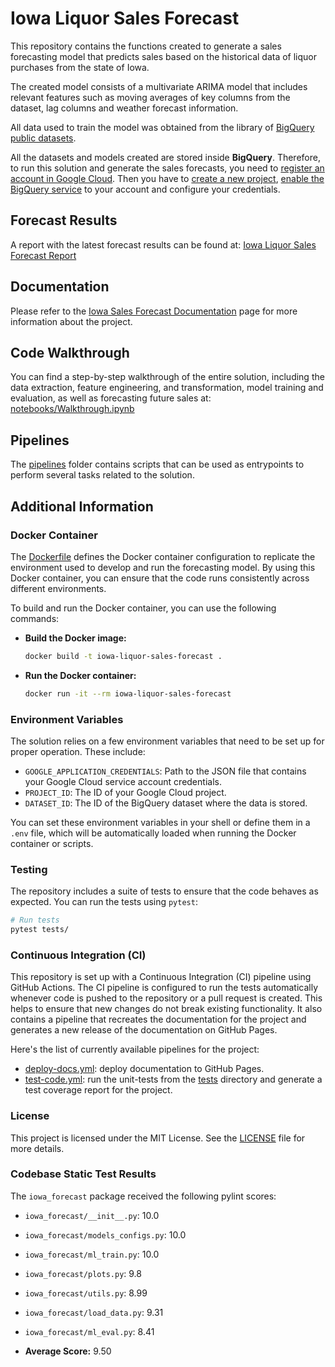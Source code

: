 # Iowa Liquor Sales Forecast

This repository contains the functions created to generate a sales forecasting
model that predicts sales based on the historical data of liquor purchases from
the state of Iowa.

The created model consists of a multivariate ARIMA model that includes
relevant features such as moving averages of key columns from the dataset, 
lag columns and weather forecast information.

All data used to train the model was obtained from the library
of [BigQuery public datasets](https://cloud.google.com/bigquery/public-data).

All the datasets and models created are stored inside **BigQuery**.
Therefore, to run this solution and generate the sales forecasts,
you need to [register an account in Google Cloud](https://console.cloud.google.com/).
Then you have to [create a new project](https://developers.google.com/workspace/guides/create-project),
[enable the BigQuery service](https://cloud.google.com/bigquery/docs/enable-transfer-service)
to your account and configure your credentials.

## Forecast Results

A report with the latest forecast results can be found at:
[Iowa Liquor Sales Forecast Report](https://lookerstudio.google.com/reporting/df348e6b-5d25-47bd-ae51-d7d40906a73b)

## Documentation

Please refer to the [Iowa Sales Forecast Documentation](https://erik-ingwersen-ey.github.io/iowa_sales_forecast)
page for more information about the project.

## Code Walkthrough

You can find a step-by-step walkthrough of the entire solution, including 
the data extraction, feature engineering, and transformation, model training
and evaluation, as well as forecasting future sales at:
[notebooks/Walkthrough.ipynb](./notebooks/Walkthrough.ipynb)

## Pipelines

The [pipelines](./pipelines) folder contains scripts that can be used as
entrypoints to perform several tasks related to the solution.

## Additional Information

### Docker Container

The [Dockerfile](./Dockerfile) defines the Docker container configuration to
replicate the environment used to develop and run the forecasting model.
By using this Docker container, you can ensure that the code runs consistently
across different environments. 

To build and run the Docker container, you can use the following commands:

* **Build the Docker image:**
    
  ```bash
  docker build -t iowa-liquor-sales-forecast .
  ```

* **Run the Docker container:**
    
  ```bash
  docker run -it --rm iowa-liquor-sales-forecast
  ```

### Environment Variables

The solution relies on a few environment variables that need to be set up for proper operation.
These include:

- `GOOGLE_APPLICATION_CREDENTIALS`: Path to the JSON file that contains your Google Cloud service account credentials.
- `PROJECT_ID`: The ID of your Google Cloud project.
- `DATASET_ID`: The ID of the BigQuery dataset where the data is stored.

You can set these environment variables in your shell or define them in a `.env` file,
which will be automatically loaded when running the Docker container or scripts.

### Testing

The repository includes a suite of tests to ensure that the code behaves as expected.
You can run the tests using `pytest`:

```bash
# Run tests
pytest tests/
```

### Continuous Integration (CI)

This repository is set up with a Continuous Integration (CI) pipeline using GitHub Actions.
The CI pipeline is configured to run the tests automatically whenever code is pushed to the
repository or a pull request is created. This helps to ensure that new changes do not break existing
functionality. It also contains a pipeline that recreates the documentation 
for the project and generates a new release of the documentation on GitHub 
Pages.

Here's the list of currently available pipelines for the project:

* [deploy-docs.yml](./.github/workflows/deploy-docs.yml): deploy
  documentation to GitHub Pages.
* [test-code.yml](./.github/workflows/test-code.yml): run the unit-tests 
  from the [tests](./tests) directory and generate a test coverage report
  for the project.


### License

This project is licensed under the MIT License. See the [LICENSE](./LICENSE) file for more details.


### Codebase Static Test Results

The `iowa_forecast` package received the following pylint scores:

* `iowa_forecast/__init__.py`: 10.0
* `iowa_forecast/models_configs.py`: 10.0
* `iowa_forecast/ml_train.py`: 10.0
* `iowa_forecast/plots.py`: 9.8
* `iowa_forecast/utils.py`: 8.99
* `iowa_forecast/load_data.py`: 9.31
* `iowa_forecast/ml_eval.py`: 8.41

* **Average Score:** 9.50